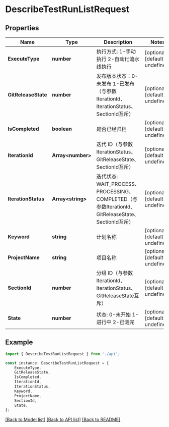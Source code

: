# DescribeTestRunListRequest


## Properties

Name | Type | Description | Notes
------------ | ------------- | ------------- | -------------
**ExecuteType** | **number** | 执行方式: 1-手动执行 2-自动化流水线执行 | [optional] [default to undefined]
**GitReleaseState** | **number** | 发布版本状态：0-未发布 1-已发布（与参数IterationId、IterationStatus、SectionId互斥） | [optional] [default to undefined]
**IsCompleted** | **boolean** | 是否已经归档 | [optional] [default to undefined]
**IterationId** | **Array&lt;number&gt;** | 迭代 ID（与参数IterationStatus、GitReleaseState、SectionId互斥） | [optional] [default to undefined]
**IterationStatus** | **Array&lt;string&gt;** | 迭代状态: WAIT_PROCESS、PROCESSING、COMPLETED（与参数IterationId、GitReleaseState、SectionId互斥） | [optional] [default to undefined]
**Keyword** | **string** | 计划名称 | [optional] [default to undefined]
**ProjectName** | **string** | 项目名称 | [optional] [default to undefined]
**SectionId** | **number** | 分组 ID（与参数IterationId、IterationStatus、GitReleaseState互斥） | [optional] [default to undefined]
**State** | **number** | 状态: 0-未开始 1-进行中 2-已测完 | [optional] [default to undefined]

## Example

```typescript
import { DescribeTestRunListRequest } from './api';

const instance: DescribeTestRunListRequest = {
    ExecuteType,
    GitReleaseState,
    IsCompleted,
    IterationId,
    IterationStatus,
    Keyword,
    ProjectName,
    SectionId,
    State,
};
```

[[Back to Model list]](../README.md#documentation-for-models) [[Back to API list]](../README.md#documentation-for-api-endpoints) [[Back to README]](../README.md)
